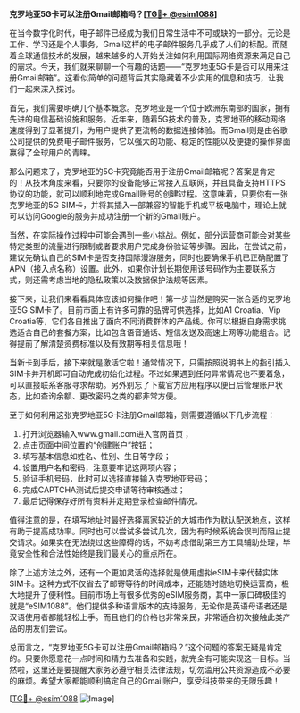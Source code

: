**克罗地亚5G卡可以注册Gmail邮箱吗？[[TG💪+ @esim1088](https://t.me/s/esim1088)]**

在当今数字化时代，电子邮件已经成为我们日常生活中不可或缺的一部分。无论是工作、学习还是个人事务，Gmail这样的电子邮件服务几乎成了人们的标配。而随着全球通信技术的发展，越来越多的人开始关注如何利用国际网络资源来满足自己的需求。今天，我们就来聊聊一个有趣的话题——“克罗地亚5G卡是否可以用来注册Gmail邮箱”。这看似简单的问题背后其实隐藏着不少实用的信息和技巧，让我们一起来深入探讨。

首先，我们需要明确几个基本概念。克罗地亚是一个位于欧洲东南部的国家，拥有先进的电信基础设施和服务。近年来，随着5G技术的普及，克罗地亚的移动网络速度得到了显著提升，为用户提供了更流畅的数据连接体验。而Gmail则是由谷歌公司提供的免费电子邮件服务，它以强大的功能、稳定的性能以及便捷的操作界面赢得了全球用户的青睐。

那么问题来了，克罗地亚的5G卡究竟能否用于注册Gmail邮箱呢？答案是肯定的！从技术角度来看，只要你的设备能够正常接入互联网，并且具备支持HTTPS协议的功能，就可以顺利地完成Gmail账号的创建过程。这意味着，只要你有一张克罗地亚的5G SIM卡，并将其插入一部兼容的智能手机或平板电脑中，理论上就可以访问Google的服务并成功注册一个新的Gmail账户。

当然，在实际操作过程中可能会遇到一些小挑战。例如，部分运营商可能会对某些特定类型的流量进行限制或者要求用户完成身份验证等步骤。因此，在尝试之前，建议先确认自己的SIM卡是否支持国际漫游服务，同时也要确保手机已正确配置了APN（接入点名称）设置。此外，如果你计划长期使用该号码作为主要联系方式，则还需考虑当地的隐私政策以及数据保护法规等因素。

接下来，让我们来看看具体应该如何操作吧！第一步当然是购买一张合适的克罗地亚5G SIM卡了。目前市面上有许多可靠的品牌可供选择，比如A1 Croatia、Vip Croatia等，它们各自推出了面向不同消费群体的产品线。你可以根据自身需求挑选适合自己的套餐方案，比如包含语音通话、短信发送及高速上网等功能组合。记得提前了解清楚资费标准以及有效期等相关信息哦！

当新卡到手后，接下来就是激活它啦！通常情况下，只需按照说明书上的指引插入SIM卡并开机即可自动完成初始化过程。不过如果遇到任何异常情况也不要着急，可以直接联系客服寻求帮助。另外别忘了下载官方应用程序以便日后管理账户状态，比如查询余额、更改密码之类的都非常方便。

至于如何利用这张克罗地亚5G卡注册Gmail邮箱，则需要遵循以下几步流程：
1. 打开浏览器输入www.gmail.com进入官网首页；
2. 点击页面中间位置的“创建账户”按钮；
3. 填写基本信息如姓名、性别、生日等字段；
4. 设置用户名和密码，注意要牢记这两项内容；
5. 验证手机号码，此时可以选择直接输入克罗地亚号码；
6. 完成CAPTCHA测试后提交申请等待审核通过；
7. 最后记得保存好所有资料并定期登录检查邮件情况。

值得注意的是，在填写地址时最好选择离家较近的大城市作为默认配送地点，这样有助于提高成功率。同时也可以尝试多尝试几次，因为有时候系统会误判而阻止提交请求。如果实在无法绕过这些障碍的话，不妨考虑借助第三方工具辅助处理，毕竟安全性和合法性始终是我们最关心的重点所在。

除了上述方法之外，还有一个更加灵活的选择就是使用虚拟eSIM卡来代替实体SIM卡。这种方式不仅省去了邮寄等待的时间成本，还能随时随地切换运营商，极大地提升了便利性。目前市场上有很多优秀的eSIM服务商，其中一家口碑极佳的就是“eSIM1088”。他们提供多种语言版本的支持服务，无论你是英语母语者还是汉语使用者都能轻松上手。而且他们的价格也非常亲民，非常适合初次接触此类产品的朋友们尝试。

总而言之，“克罗地亚5G卡可以注册Gmail邮箱吗？”这个问题的答案无疑是肯定的。只要你愿意花一点时间和精力去准备和实践，就完全有可能实现这一目标。当然啦，这里还是要提醒大家务必遵守相关法律法规，切勿滥用公共资源造成不必要的麻烦。希望大家都能顺利搞定自己的Gmail账户，享受科技带来的无限乐趣！

[[TG💪+ @esim1088](https://t.me/s/esim1088) ![Image](https://i.postimg.cc/4NQfJmqS/Snipaste-2025-05-13-00-14-12.png)]